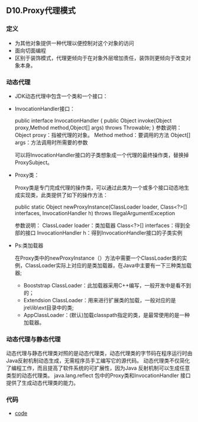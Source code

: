 ## D10.Proxy代理模式

### 定义
- 为其他对象提供一种代理以便控制对这个对象的访问 
- 面向切面编程
- 区别于装饰模式，代理更倾向于在对象外层增加责任，装饰则更倾向于改变对象本身。

### 动态代理

- JDK动态代理中包含一个类和一个接口： 

- InvocationHandler接口： 
  	
  public interface InvocationHandler { 
  	public Object invoke(Object proxy,Method method,Object[] args) throws Throwable; 
  	} 
  	参数说明： 
  	Object proxy：指被代理的对象。 
  	Method method：要调用的方法 
  	Object[] args：方法调用时所需要的参数 
  	

  	可以将InvocationHandler接口的子类想象成一个代理的最终操作类，替换掉ProxySubject。 

- Proxy类： 

  Proxy类是专门完成代理的操作类，可以通过此类为一个或多个接口动态地生成实现类，此类提供了如下的操作方法： 

  	public static Object newProxyInstance(ClassLoader loader, Class<?>[] interfaces, InvocationHandler h) 
  	throws IllegalArgumentException 
  	
  	参数说明： 
  	ClassLoader loader：类加载器 
  	Class<?>[] interfaces：得到全部的接口 
  	InvocationHandler h：得到InvocationHandler接口的子类实例 

- Ps:类加载器 

  在Proxy类中的newProxyInstance（）方法中需要一个ClassLoader类的实例，ClassLoader实际上对应的是类加载器，在Java中主要有一下三种类加载器; 

  - Booststrap ClassLoader：此加载器采用C++编写，一般开发中是看不到的； 
  - Extendsion ClassLoader：用来进行扩展类的加载，一般对应的是jre\lib\ext目录中的类; 
  - AppClassLoader：(默认)加载classpath指定的类，是最常使用的是一种加载器。 

### 动态代理与静态代理

动态代理与静态代理类对照的是动态代理类，动态代理类的字节码在程序运行时由Java反射机制动态生成，无需程序员手工编写它的源代码。
动态代理类不仅简化了编程工作，而且提高了软件系统的可扩展性，因为Java 反射机制可以生成任意类型的动态代理类。
java.lang.reflect 包中的Proxy类和InvocationHandler 接口提供了生成动态代理类的能力。 


### 代码
- [code](../proxy)